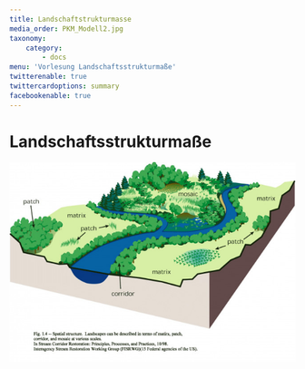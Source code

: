```yaml
---
title: Landschaftstrukturmasse
media_order: PKM_Modell2.jpg
taxonomy:
    category:
        - docs
menu: 'Vorlesung Landschaftsstrukturmaße'
twitterenable: true
twittercardoptions: summary
facebookenable: true
---
```


# Landschaftsstrukturmaße


![](PKM_Modell2.jpg)
